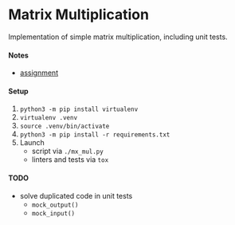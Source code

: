 # Matrix Multiplication

Implementation of simple matrix multiplication, including unit tests.

#### Notes

* [assignment](other/assignment.pdf)

#### Setup

1. `python3 -m pip install virtualenv`
1. `virtualenv .venv`
1. `source .venv/bin/activate`
1. `python3 -m pip install -r requirements.txt`
1. Launch
    * script via `./mx_mul.py`
    * linters and tests via `tox`

#### TODO

* solve duplicated code in unit tests
    * `mock_output()`
    * `mock_input()`
